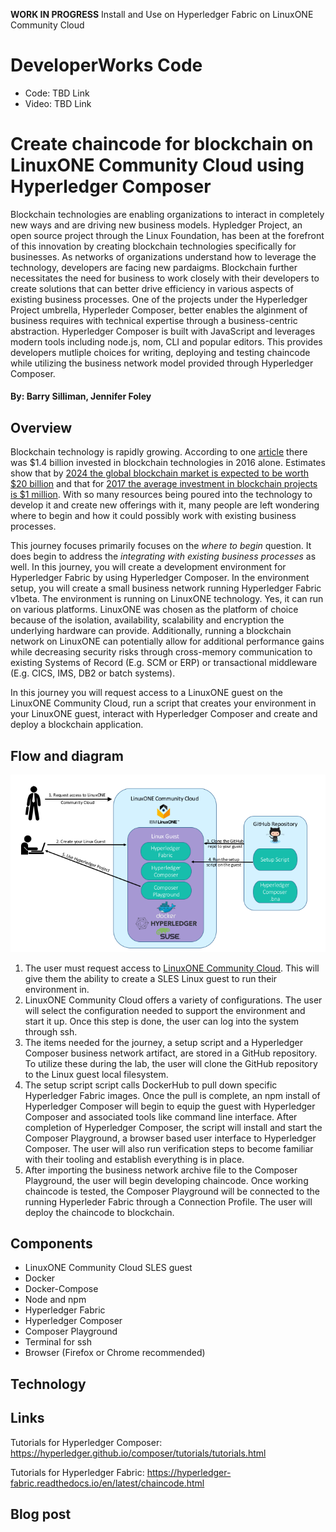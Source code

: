 **WORK IN PROGRESS** Install and Use on Hyperledger Fabric on LinuxONE Community Cloud 

# DeveloperWorks Code

* Code: TBD Link
* Video: TBD Link



# Create chaincode for blockchain on LinuxONE Community Cloud using Hyperledger Composer

Blockchain technologies are enabling organizations to interact in completely new ways and are driving new business models. Hypledger Project, an open source project through the Linux Foundation, has been at the forefront of this innovation by creating blockchain technologies specifically for businesses. As networks of organizations understand how to leverage the technology, developers are facing new pardaigms. Blockchain further necessitates the need for business to work closely with their developers to create solutions that can better drive efficiency in various aspects of existing business processes. One of the projects under the Hyperledger Project umbrella, Hyperleder Composer, better enables the alginment of business requires with technical expertise through a business-centric abstraction. Hyperledger Composer is built with JavaScript and leverages modern tools including node.js, nom, CLI and popular editors. This provides developers mutliple choices for writing, deploying and testing chaincode while utilizing the business network model provided through Hyperledger Composer. 

#### By: Barry Silliman, Jennifer Foley



## Overview 

Blockchain technology is rapidly growing. According to one [article](https://www.cryptocoinsnews.com/pwc-expert-1-4-billion-invested-blockchain-2016/) there was $1.4 billion invested in blockchain technologies in 2016 alone. Estimates show that by [2024 the global blockchain market is expected to be worth $20 billion](http://www.prnewswire.com/news-releases/worldwide-blockchain-technology-market-is-anticipated-to-exhibit-a-cagr-of-587-between-2016-and-2024-elimination-of-third-parties-improves-demand-and-security-of-online-transactions--tmr-611067345.html) and that for [2017 the average investment in blockchain projects is $1 million](https://www.techinasia.com/bankers-like-blockchain). With so many resources being poured into the technology to develop it and create new offerings with it, many people are left wondering where to begin and how it could possibly work with existing business processes.



This journey focuses primarily focuses on the *where to begin* question. It does begin to address the *integrating with existing business processes* as well. In this journey, you will create a development environment for Hyperledger Fabric by using Hyperledger Composer. In the environment setup, you will create a small business network running Hyperledger Fabric v1beta. The environment is running on LinuxONE technology. Yes, it can run on various platforms. LinuxONE was chosen as the platform of choice because of the isolation, availability, scalability and encryption the underlying hardware can provide. Additionally, running a blockchain network on LinuxONE can potentially allow for additional performance gains while decreasing security risks through cross-memory communication to existing Systems of Record (E.g. SCM or ERP) or transactional middleware (E.g. CICS, IMS, DB2 or batch systems).



In this journey you will request access to a LinuxONE guest on the LinuxONE Community Cloud, run a script that creates your environment in your LinuxONE guest, interact with Hyperledger Composer and create and deploy a blockchain application.



## Flow and diagram

![Flow and diagram](images/FlowDiagram.png)

1. The user must request access to [LinuxONE Community Cloud](https://linuxone20.cloud.marist.edu/cloud/#/register). This will give them the ability to create a SLES Linux guest to run their environment in.
2. LinuxONE Community Cloud offers a variety of configurations. The user will select the configuration needed to support the environment and start it up. Once this step is done, the user can log into the system through ssh.
3. The items needed for the journey, a setup script and a Hyperledger Composer business network artifact, are stored in a GitHub repository. To utilize these during the lab, the user will clone the GitHub repository to the Linux guest local filesystem.
4. The setup script script calls DockerHub to pull down specific Hyperledger Fabric images. Once the pull is complete, an npm install of Hyperledger Composer will begin to equip the guest with Hyperledger Composer and associated tools like command line interface. After completion of Hyperledger Composer, the script will install and start the Composer Playground, a browser based user interface to Hyperledger Composer. The user will also run verification steps to become familiar with their tooling and establish everything is in place.
5. After importing the business network archive file to the Composer Playground, the user will begin developing chaincode. Once working chaincode is tested, the Composer Playground will be connected to the running Hyperleder Fabric through a Connection Profile. The user will deploy the chaincode to blockchain.



## Components

* LinuxONE Community Cloud SLES guest
* Docker
* Docker-Compose
* Node and npm
* Hyperledger Fabric
* Hyperledger Composer
* Composer Playground
* Terminal for ssh
* Browser (Firefox or Chrome recommended)



## Technology



## Links

Tutorials for Hyperledger Composer: https://hyperledger.github.io/composer/tutorials/tutorials.html

Tutorials for Hyperledger Fabric: https://hyperledger-fabric.readthedocs.io/en/latest/chaincode.html



## Blog post



